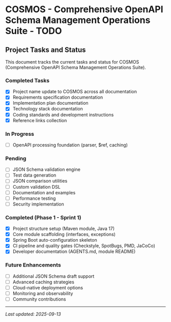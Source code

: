 # COSMOS - Comprehensive OpenAPI Schema Management Operations Suite - TODO

## Project Tasks and Status

This document tracks the current tasks and status for COSMOS (Comprehensive OpenAPI Schema Management Operations Suite).

### Completed Tasks
- [x] Project name update to COSMOS across all documentation
- [x] Requirements specification documentation
- [x] Implementation plan documentation
- [x] Technology stack documentation
- [x] Coding standards and development instructions
- [x] Reference links collection

### In Progress
- [ ] OpenAPI processing foundation (parser, $ref, caching)

### Pending
- [ ] JSON Schema validation engine
- [ ] Test data generation
- [ ] JSON comparison utilities
- [ ] Custom validation DSL
- [ ] Documentation and examples
- [ ] Performance testing
- [ ] Security implementation

### Completed (Phase 1 - Sprint 1)
- [x] Project structure setup (Maven module, Java 17)
- [x] Core module scaffolding (interfaces, exceptions)
- [x] Spring Boot auto-configuration skeleton
- [x] CI pipeline and quality gates (Checkstyle, SpotBugs, PMD, JaCoCo)
- [x] Developer documentation (AGENTS.md, module README)

### Future Enhancements
- [ ] Additional JSON Schema draft support
- [ ] Advanced caching strategies
- [ ] Cloud-native deployment options
- [ ] Monitoring and observability
- [ ] Community contributions

---

*Last updated: 2025-09-13*
